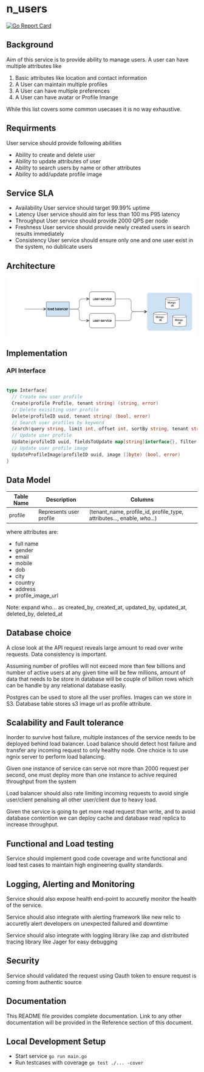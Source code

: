# n_users

[![Go Report Card](https://goreportcard.com/badge/github.com/nimesh-mittal/n_users)](https://goreportcard.com/report/github.com/nimesh-mittal/n_users)

## Background

Aim of this service is to provide ability to manage users. A user can have multiple attributes like

1. Basic attributes like location and contact information
2. A User can maintain multiple profiles
3. A User can have multiple preferences
4. A User can have avatar or Profile Imange

While this list covers some common usecases it is no way exhaustive.

## Requirments

User service should provide following abilities

- Ability to create and delete user
- Ability to update attributes of user
- Ability to search users by name or other attributes
- Ability to add/update profile image

## Service SLA

- Availability
User service should target 99.99% uptime
- Latency
User service should aim for less than 100 ms P95 latency
- Throughput
User service should provide 2000 QPS per node
- Freshness
User service should provide newly created users in search results immediately
- Consistency
User service should ensure only one and one user exist in the system, no dublicate users

## Architecture

![image](https://github.com/nimesh-mittal/n_users/blob/main/.github/images/user_service.png)

## Implementation

### API Interface

```go

type Interface{
  // Create new user profile
  Create(profile Profile, tenant string) (string, error)
  // Delete exisiting user profile
  Delete(profileID uuid, tenant string) (bool, error)
  // Search user profiles by keyword
  Search(query string, limit int, offset int, sortBy string, tenant string) ([]Profile, error)
  // Update user profile
  Update(profileID uuid, fieldsToUpdate map[string]interface{}, filter map[string]interface{}, tenant string) (bool, error)
  // Update user profile image
  UpdateProfileImage(profileID uuid, image []byte) (bool, error)
}

```

## Data Model

| Table Name | Description | Columns |
| ------- | ---- | ---- |
| profile | Represents user profile | (tenant_name, profile_id, profile_type, attributes..., enable, *who...*)

where attributes are:

- full name
- gender
- email
- mobile
- dob
- city
- country
- address
- profile_image_url

Note: expand who... as created_by, created_at, updated_by, updated_at, deleted_by, deleted_at

## Database choice

A close look at the API request reveals large amount to read over write requests. Data consistency is important.

Assuming number of profiles will not exceed more than few billions and number of active users at any given time will be few millions, amount of data that needs to be store in database will be couple of billion rows which can be handle by any relational database easily.

Postgres can be used to store all the user profiles. Images can we store in S3. Database table stores s3 image url as profile attribute.

## Scalability and Fault tolerance

Inorder to survive host failure, multiple instances of the service needs to be deployed behind load balancer. Load balance should detect host failure and transfer any incoming request to only healthy node. One choice is to use ngnix server to perform load balancing.

Given one instance of service can serve not more than 2000 request per second, one must deploy more than one instance to achive required throughput from the system

Load balancer should also rate limiting incoming requests to avoid single user/client penalising all other user/client due to heavy load.

Given the service is going to get more read request than write, and to avoid database contention we can deploy cache and database read replica to increase throughput.

## Functional and Load testing

Service should implement good code coverage and write functional and load test cases to maintain high engineering quality standards.

## Logging, Alerting and Monitoring

Service should also expose health end-point to accuretly monitor the health of the service.

Service should also integrate with alerting framework like new relic to accuretly alert developers on unexpected failured and downtime

Service should also integrate with logging library like zap and distributed tracing library like Jager for easy debugging

## Security

Service should validated the request using Oauth token to ensure request is coming from authentic source

## Documentation

This README file provides complete documentation. Link to any other documentation will be provided in the Reference section of this document.

## Local Development Setup

- Start service
```go run main.go```
- Run testcases with coverage
```go test ./... -cover```
